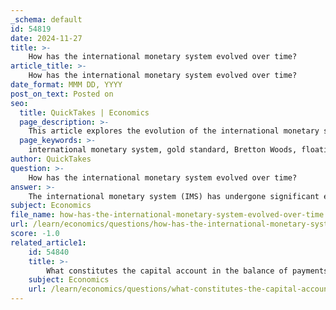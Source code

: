 ```yaml
---
_schema: default
id: 54819
date: 2024-11-27
title: >-
    How has the international monetary system evolved over time?
article_title: >-
    How has the international monetary system evolved over time?
date_format: MMM DD, YYYY
post_on_text: Posted on
seo:
  title: QuickTakes | Economics
  page_description: >-
    This article explores the evolution of the international monetary system over time, highlighting key stages such as the gold standard, Bretton Woods system, and the transition to floating exchange rates, along with current trends and challenges.
  page_keywords: >-
    international monetary system, gold standard, Bretton Woods, floating exchange rates, global finance, economic cooperation, IMF, World Bank, exchange rate volatility, digital currencies
author: QuickTakes
question: >-
    How has the international monetary system evolved over time?
answer: >-
    The international monetary system (IMS) has undergone significant evolution over time, shaped by historical events, economic theories, and the changing dynamics of global finance. Here are the key stages in its evolution:\n\n1. **Gold Standard Era**: The IMS initially relied on the gold standard, where currencies were directly linked to gold. This system provided stability and predictability in exchange rates but was limited by the availability of gold.\n\n2. **Bretton Woods System (1944-1971)**: The modern IMS was established at the Bretton Woods Conference in 1944, where representatives from 44 countries created a framework for international monetary cooperation. This system pegged currencies to the US dollar, which was convertible to gold at a fixed rate. The International Monetary Fund (IMF) and the World Bank were also established to promote global economic stability and development. The Bretton Woods system aimed to facilitate international trade and maintain high levels of employment and income.\n\n3. **Collapse of Bretton Woods**: The Bretton Woods system faced challenges, including persistent trade imbalances and the inability to maintain fixed exchange rates. By 1971, the system collapsed, leading to a shift towards floating exchange rates, where currency values are determined by market forces.\n\n4. **Post-Bretton Woods Era**: Following the collapse, the IMS transitioned into a more flexible system characterized by floating exchange rates. This period saw increased capital mobility and the rise of emerging economies, which introduced new dynamics and challenges to the system.\n\n5. **Emerging Challenges and Reforms**: The evolution of the IMS has been marked by ongoing challenges, such as exchange rate volatility, the need for liquidity, and the integration of emerging economies. Policymakers have debated the need for reforms to enhance the stability of the system, including proposals for a globally managed reserve currency.\n\n6. **Current Trends**: Today, the IMS is influenced by globalization, technological advancements, and the rise of digital currencies. The IMF continues to play a crucial role in promoting sound macroeconomic policies and addressing the negative effects of globalization on the world economy.\n\nIn summary, the international monetary system has evolved from the gold standard to the Bretton Woods framework and into a more flexible system characterized by floating exchange rates. Each stage has brought its own set of challenges and reforms, reflecting the complexities of global finance and the need for cooperation among nations.
subject: Economics
file_name: how-has-the-international-monetary-system-evolved-over-time.md
url: /learn/economics/questions/how-has-the-international-monetary-system-evolved-over-time
score: -1.0
related_article1:
    id: 54840
    title: >-
        What constitutes the capital account in the balance of payments?
    subject: Economics
    url: /learn/economics/questions/what-constitutes-the-capital-account-in-the-balance-of-payments
---
```


&nbsp;